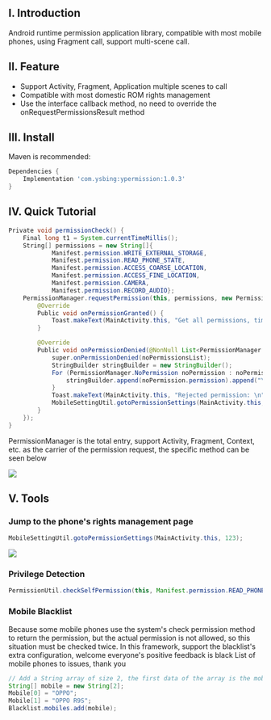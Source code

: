 ## I. Introduction
Android runtime permission application library, compatible with most mobile phones, using Fragment call, support multi-scene call.

## II. Feature
* Support Activity, Fragment, Application multiple scenes to call
* Compatible with most domestic ROM rights management
* Use the interface callback method, no need to override the onRequestPermissionsResult method

## III. Install
Maven is recommended:
``` gradle
Dependencies {
    Implementation 'com.ysbing:ypermission:1.0.3'
}
```

## IV. Quick Tutorial
``` java
Private void permissionCheck() {
    Final long t1 = System.currentTimeMillis();
    String[] permissions = new String[]{
            Manifest.permission.WRITE_EXTERNAL_STORAGE,
            Manifest.permission.READ_PHONE_STATE,
            Manifest.permission.ACCESS_COARSE_LOCATION,
            Manifest.permission.ACCESS_FINE_LOCATION,
            Manifest.permission.CAMERA,
            Manifest.permission.RECORD_AUDIO};
    PermissionManager.requestPermission(this, permissions, new PermissionManager.PermissionsListener() {
        @Override
        Public void onPermissionGranted() {
            Toast.makeText(MainActivity.this, "Get all permissions, time consuming:" + (System.currentTimeMillis() - t1), Toast.LENGTH_LONG).show();
        }

        @Override
        Public void onPermissionDenied(@NonNull List<PermissionManager.NoPermission> noPermissionsList) {
            super.onPermissionDenied(noPermissionsList);
            StringBuilder stringBuilder = new StringBuilder();
            For (PermissionManager.NoPermission noPermission : noPermissionsList) {
                stringBuilder.append(noPermission.permission).append("\n");
            }
            Toast.makeText(MainActivity.this, "Rejected permission: \n" + stringBuilder.toString(), Toast.LENGTH_LONG).show();
            MobileSettingUtil.gotoPermissionSettings(MainActivity.this, 123);
        }
    });
}
```
PermissionManager is the total entry, support Activity, Fragment, Context, etc. as the carrier of the permission request, the specific method can be seen below

![](https://github.com/ysbing/YPermission/wiki/assets/img_PermissionManager.png)

## V. Tools
### Jump to the phone's rights management page

``` java
MobileSettingUtil.gotoPermissionSettings(MainActivity.this, 123);
```

![](https://github.com/ysbing/YPermission/wiki/assets/img_MobileSettingUtil.png)
### Privilege Detection

``` java
PermissionUtil.checkSelfPermission(this, Manifest.permission.READ_PHONE_STATE);
```
### Mobile Blacklist
Because some mobile phones use the system's check permission method to return the permission, but the actual permission is not allowed, so this situation must be checked twice. In this framework, support the blacklist's extra configuration, welcome everyone's positive feedback is black List of mobile phones to issues, thank you

``` java
// Add a String array of size 2, the first data of the array is the mobile phone brand, and the second data is the phone model.
String[] mobile = new String[2];
Mobile[0] = "OPPO";
Mobile[1] = "OPPO R9S";
Blacklist.mobiles.add(mobile);
```